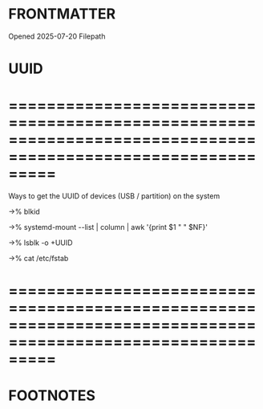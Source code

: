 # FRONTMATTER
Opened 2025-07-20
Filepath 

# UUID
# =============================================================================================================

Ways to get the UUID of devices (USB / partition)  on the system

->% blkid

->%  systemd-mount --list | column | awk '{print $1 " "  $NF}'

->% lsblk -o +UUID

->% cat /etc/fstab







# =============================================================================================================
# FOOTNOTES


